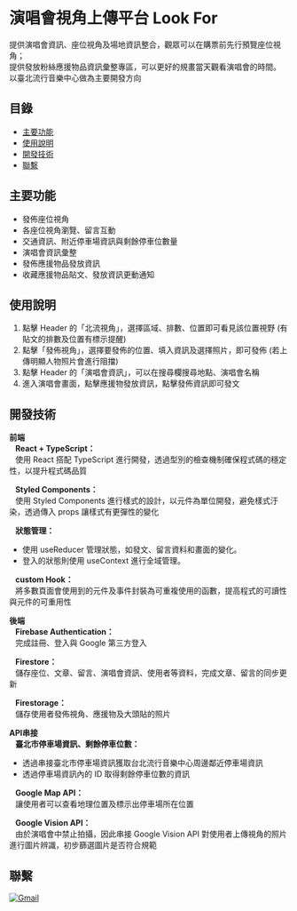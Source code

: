 # 演唱會視角上傳平台 Look For

提供演唱會資訊、座位視角及場地資訊整合，觀眾可以在購票前先行預覽座位視角；  
提供發放粉絲應援物品資訊彙整專區，可以更好的規畫當天觀看演唱會的時間。  
以臺北流行音樂中心做為主要開發方向

## 目錄

  - [主要功能](#主要功能)
  - [使用說明](#使用說明)
  - [開發技術](#開發技術)
  - [聯繫](#聯繫)

## 主要功能  
* 發佈座位視角
* 各座位視角瀏覽、留言互動
* 交通資訊、附近停車場資訊與剩餘停車位數量
* 演唱會資訊彙整
* 發佈應援物品發放資訊
* 收藏應援物品貼文、發放資訊更動通知

## 使用說明  
1. 點擊 Header 的「北流視角」，選擇區域、排數、位置即可看見該位置視野 (有貼文的排數及位置有標示提醒)
2. 點擊「發佈視角」，選擇要發佈的位置、填入資訊及選擇照片，即可發佈 (若上傳明顯人物照片會進行阻擋)
3. 點擊 Header 的「演唱會資訊」，可以在搜尋欄搜尋地點、演唱會名稱
4. 進入演唱會畫面，點擊應援物發放資訊，點擊發佈資訊即可發文
  
## 開發技術   
**前端**  
&ensp; **React + TypeScript：**  
&ensp; 使用 React 搭配 TypeScript 進行開發，透過型別的檢查機制確保程式碼的穩定性，以提升程式碼品質
  
&ensp; **Styled Components：**  
&ensp; 使用 Styled Components 進行樣式的設計，以元件為單位開發，避免樣式汙染，透過傳入 props 讓樣式有更彈性的變化
  
&ensp; **狀態管理：**
  * 使用 useReducer 管理狀態，如發文、留言資料和畫面的變化。
  * 登入的狀態則使用 useContext 進行全域管理。
  
 &ensp; **custom Hook：**  
&ensp; 將多數頁面會使用到的元件及事件封裝為可重複使用的函數，提高程式的可讀性與元件的可重用性
  
**後端**  
&ensp; **Firebase Authentication：**  
&ensp; 完成註冊、登入與 Google 第三方登入
  
&ensp; **Firestore：**  
&ensp; 儲存座位、文章、留言、演唱會資訊、使用者等資料，完成文章、留言的同步更新
  
&ensp; **Firestorage：**  
&ensp; 儲存使用者發佈視角、應援物及大頭貼的照片  
  
**API串接**   
&ensp; **臺北市停車場資訊、剩餘停車位數：**
  * 透過串接臺北市停車場資訊獲取台北流行音樂中心周邊鄰近停車場資訊
  * 透過停車場資訊內的 ID 取得剩餘停車位數的資訊  

&ensp; **Google Map API：**  
&ensp; 讓使用者可以查看地理位置及標示出停車場所在位置
    
&ensp; **Google Vision API：**  
&ensp; 由於演唱會中禁止拍攝，因此串接 Google Vision API 對使用者上傳視角的照片進行圖片辨識，初步篩選圖片是否符合規範

## 聯繫
[![Gmail](https://img.shields.io/badge/Gmail-D14836?style=for-the-badge&logo=gmail&logoColor=white)](mailto:smexoshinee17@gmail.com)
